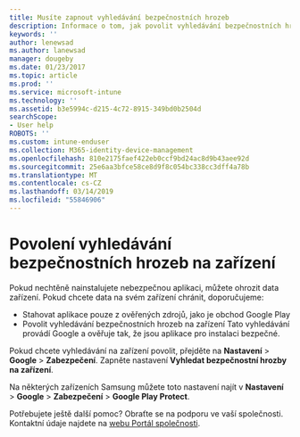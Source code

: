 ```yaml
---
title: Musíte zapnout vyhledávání bezpečnostních hrozeb
description: Informace o tom, jak povolit vyhledávání bezpečnostních hrozeb na zařízení
keywords: ''
author: lenewsad
ms.author: lanewsad
manager: dougeby
ms.date: 01/23/2017
ms.topic: article
ms.prod: ''
ms.service: microsoft-intune
ms.technology: ''
ms.assetid: b3e5994c-d215-4c72-8915-349bd0b2504d
searchScope:
- User help
ROBOTS: ''
ms.custom: intune-enduser
ms.collection: M365-identity-device-management
ms.openlocfilehash: 810e2175faef422eb0ccf9bd24ac8d9b43aee92d
ms.sourcegitcommit: 25e6aa3bfce58ce8d9f8c054bc338cc3dff4a78b
ms.translationtype: MT
ms.contentlocale: cs-CZ
ms.lasthandoff: 03/14/2019
ms.locfileid: "55846906"
---
```

# <a name="enable-security-threat-scans-on-your-device"></a>Povolení vyhledávání bezpečnostních hrozeb na zařízení 
Pokud nechtěně nainstalujete nebezpečnou aplikaci, můžete ohrozit data zařízení. Pokud chcete data na svém zařízení chránit, doporučujeme: 

* Stahovat aplikace pouze z ověřených zdrojů, jako je obchod Google Play  
* Povolit vyhledávání bezpečnostních hrozeb na zařízení Tato vyhledávání provádí Google a ověřuje tak, že jsou aplikace pro instalaci bezpečné.  

Pokud chcete vyhledávání na zařízení povolit, přejděte na **Nastavení** > **Google** > **Zabezpečení**. Zapněte nastavení **Vyhledat bezpečnostní hrozby na zařízení**.  

Na některých zařízeních Samsung můžete toto nastavení najít v **Nastavení** > **Google** > **Zabezpečení** > **Google Play Protect**.

Potřebujete ještě další pomoc? Obraťte se na podporu ve vaší společnosti. Kontaktní údaje najdete na [webu Portál společnosti](https://go.microsoft.com/fwlink/?linkid=2010980). 
